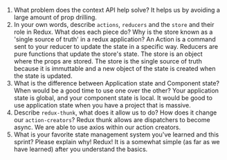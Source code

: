1. What problem does the context API help solve?
It helps us by avoiding a large amount of prop drilling.
1. In your own words, describe `actions`, `reducers` and the `store` and their role in Redux. What does each piece do? Why is the store known as a 'single source of truth' in a redux application?
An Action is a command sent to your reducer to update the state in a specific way. Reducers are pure functions that update the store's state. The store is an object where the props are stored. The store is the single source of truth because it is immuttable and a new object of the state is created when the state is updated.
1. What is the difference between Application state and Component state? When would be a good time to use one over the other?
Your application state is global, and your component state is local. It would be good to use application state when you have a project that is massive.
1. Describe `redux-thunk`, what does it allow us to do? How does it change our `action-creators`?
Redux thunk allows are dispatchers to become async. We are able to use axios within our action creators.
1. What is your favorite state management system you've learned and this sprint? Please explain why!
Redux! It is a somewhat simple (as far as we have learned) after you understand the basics.
